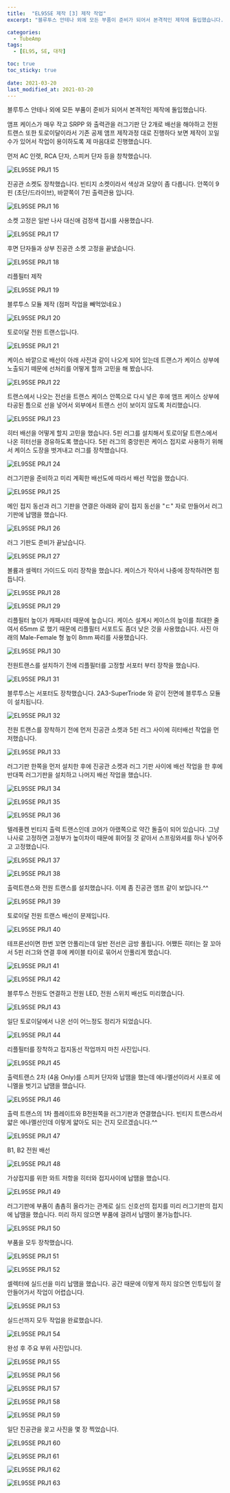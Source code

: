 ```yaml
---
title:  "EL95SE 제작 [3] 제작 작업"
excerpt: "블루투스 안테나 외에 모든 부품이 준비가 되어서 본격적인 제작에 돌입했습니다."

categories:
  - TubeAmp
tags:
  - [EL95, SE, 대작]

toc: true
toc_sticky: true
 
date: 2021-03-20
last_modified_at: 2021-03-20
---
```

블루투스 안테나 외에 모든 부품이 준비가 되어서 본격적인 제작에 돌입했습니다.

앰프 케이스가 매우 작고 SRPP 와 출력관을 러그기판 단 2개로 배선을 해야하고 전원 트랜스 또한 토로이달이라서 기존 공제 앰프 제작과정 대로 진행하다 보면 제작이 꼬일 수가 있어서 작업이 용이하도록 제 마음대로 진행했습니다.

먼저 AC 인렛, RCA 단자, 스피커 단자 등을 창착했습니다.

![EL95SE PRJ1 15](/assets/images/EL95SE_PRJ1_15.jpg)

진공관 소켓도 장착했습니다. 빈티지 소켓이라서 색상과 모양이 좀 다릅니다. 안쪽이 9핀 (초단/드라이브), 바깥쪽이 7핀 출력관용 입니다.

![EL95SE PRJ1 16](/assets/images/EL95SE_PRJ1_16.jpg)

소켓 고정은 일반 나사 대신애 검정색 접시를 사용했습니다. 

![EL95SE PRJ1 17](/assets/images/EL95SE_PRJ1_17.jpg)

후면 단자들과 상부 진공관 소켓 고정을 끝냈습니다.

![EL95SE PRJ1 18](/assets/images/EL95SE_PRJ1_18.jpg)

리플필터 제작

![EL95SE PRJ1 19](/assets/images/EL95SE_PRJ1_19.jpg)

블루투스 모듈 제작 (점퍼 작업을 빼먹었네요.)

![EL95SE PRJ1 20](/assets/images/EL95SE_PRJ1_20.jpg)

토로이달 전원 트랜스입니다. 

![EL95SE PRJ1 21](/assets/images/EL95SE_PRJ1_21.jpg)

케이스 바깥으로 배선이 아래 사전과 같이 나오게 되어 있는데 트랜스가 케이스 상부에 노출되기 떼문에 선처리를 어떻게 할까 고민을 해 봤습니다.

![EL95SE PRJ1 22](/assets/images/EL95SE_PRJ1_22.jpg)

트랜스에서 나오는 전선을 트랜스 케이스 안쪽으로 다시 넣은 후에 앰프 케이스 상부에 타공된 틈으로 선을 넣어서 외부에서 트랜스 선이 보이지 않도록 처리했습니다.   

![EL95SE PRJ1 23](/assets/images/EL95SE_PRJ1_23.jpg)

히터 배선을 어떻게 할지 고민을 했습니다. 5핀 러그를 설치해서 토로이달 트랜스에서 나온 히터선을 경유하도록 했습니다. 5핀 러그의 중앙핀은 케이스 접지로 사용하기 위해서 케이스 도장을 벗겨내고 러그를 장착했습니다. 

![EL95SE PRJ1 24](/assets/images/EL95SE_PRJ1_24.jpg)

러그기판을 준비하고 미리 계획한 배선도에 따라서 배선 작업을 했습니다.

![EL95SE PRJ1 25](/assets/images/EL95SE_PRJ1_25.jpg)

메인 접지 동선과 러그 기판을 연결은 아래와 같이 접지 동선을 "ㄷ" 자로 만들어서 러그 기판에 납땜을 했습니다. 

![EL95SE PRJ1 26](/assets/images/EL95SE_PRJ1_26.jpg)

러그 기판도 준비가 끝났습니다.

![EL95SE PRJ1 27](/assets/images/EL95SE_PRJ1_27.jpg)

볼륨과 셀렉터 가이드도 미리 장착을 했습니다. 케이스가 작아서 나중에 장착하려면 힘듭니다.

![EL95SE PRJ1 28](/assets/images/EL95SE_PRJ1_28.jpg)

![EL95SE PRJ1 29](/assets/images/EL95SE_PRJ1_29.jpg)

리플필터 높이가 캐패시터 때문에 높습니다. 케이스 설계시 케이스의 높이를 최대한 줄여서 65mm 로 했기 때문에 리플필터 서포트도 좀더 낮은 것을 사용했습니다. 사진 아래의 Male-Female 형 높이 8mm 짜리를 사용했습니다.

![EL95SE PRJ1 30](/assets/images/EL95SE_PRJ1_30.jpg)

전원트랜스를 설치하기 전에 리플필터를 고정할 서포터 부터 장착을 했습니다.  

![EL95SE PRJ1 31](/assets/images/EL95SE_PRJ1_31.jpg)

블루투스는 서포터도 장착했습니다. 2A3-SuperTriode 와 같이 전면에 블루투스 모듈이 설치됩니다.

![EL95SE PRJ1 32](/assets/images/EL95SE_PRJ1_32.jpg)

전원 트랜스를 장착하기 전에 먼저 진공관 소켓과 5핀 러그 사이에 히터배선 작업을 먼저했습니다.

![EL95SE PRJ1 33](/assets/images/EL95SE_PRJ1_33.jpg)

러그기판 한쪽을 먼저 설치한 후에 진공관 소켓과 러그 기판 사이에 배선 작업을 한 후에 반대쪽 러그기판을 설치하고 나머지 배선 작업을 했습니다. 

![EL95SE PRJ1 34](/assets/images/EL95SE_PRJ1_34.jpg)

![EL95SE PRJ1 35](/assets/images/EL95SE_PRJ1_35.jpg)

![EL95SE PRJ1 36](/assets/images/EL95SE_PRJ1_36.jpg)

텔레풍켄 빈티지 출력 트랜스인데 코어가 아랬쪽으로 약간 돌출이 되어 있습니다. 그냥 나사로 고정하면 고정부가 높이차이 때문에 휘어질 것 같아서 스프링와셔를 하나 넣어주고 고정했습니다.

![EL95SE PRJ1 37](/assets/images/EL95SE_PRJ1_37.jpg)

![EL95SE PRJ1 38](/assets/images/EL95SE_PRJ1_38.jpg)

출력트랜스와 전원 트랜스를 설치했습니다. 이제 좀 진공관 앰프 같이 보입니다.^^

![EL95SE PRJ1 39](/assets/images/EL95SE_PRJ1_39.jpg)

토로이달 전원 트랜스 배선이 문제입니다.

![EL95SE PRJ1 40](/assets/images/EL95SE_PRJ1_40.jpg)

테프론선이면 한번 꼬면 안풀리는데 일반 전선은 금방 풀립니다. 어쨌든 히터는 잘 꼬아서 5핀 러그와 연결 후에 케이블 타이로 묶어서 안풀리게 했습니다.

![EL95SE PRJ1 41](/assets/images/EL95SE_PRJ1_41.jpg)

![EL95SE PRJ1 42](/assets/images/EL95SE_PRJ1_42.jpg)

블루투스 전원도 연결하고 전원 LED, 전원 스위치 배선도 미리했습니다.

![EL95SE PRJ1 43](/assets/images/EL95SE_PRJ1_43.jpg)

일단 토로이달에서 나온 선이 어느정도 정리가 되었습니다.

![EL95SE PRJ1 44](/assets/images/EL95SE_PRJ1_44.jpg)

리플필터를 장착하고 접지동선 작업까지 마친 사진입니다.

![EL95SE PRJ1 45](/assets/images/EL95SE_PRJ1_45.jpg)

출력트랜스 2차 (4옴 Only)를 스피커 단자와 납땜을 했는데 에나멜선이라서 사포로 에니멜을 벗기고 납땜을 했습니다.

![EL95SE PRJ1 46](/assets/images/EL95SE_PRJ1_46.jpg)

출력 트랜스의 1차 플레이트와 B전원쪽을 러그기판과 연결했습니다. 빈티지 트랜스라서 얇은 에나멜선인데 이렇게 얇아도 되는 건지 모르겠습니다.^^

![EL95SE PRJ1 47](/assets/images/EL95SE_PRJ1_47.jpg)

B1, B2 전원 배선

![EL95SE PRJ1 48](/assets/images/EL95SE_PRJ1_48.jpg)

가상접지를 위한 와트 저항을 히터와 접지사이에 납땜을 했습니다.

![EL95SE PRJ1 49](/assets/images/EL95SE_PRJ1_49.jpg)

러그기판에 부품이 촘촘히 올라가는 관계로 실드 신호선의 접지를 미리 러그기판의 접지에 납땜을 했습니다. 미리 하지 않으면 부품에 걸려서 납땜이 불가능합니다.

![EL95SE PRJ1 50](/assets/images/EL95SE_PRJ1_50.jpg)

부품을 모두 장착했습니다.

![EL95SE PRJ1 51](/assets/images/EL95SE_PRJ1_51.jpg)

![EL95SE PRJ1 52](/assets/images/EL95SE_PRJ1_52.jpg)

셀렉터에 실드선을 미리 납땜을 했습니다. 공간 때문에 이렇게 하지 않으면 인투팁이 잘 안들어가서 작업이 어렵습니다.

![EL95SE PRJ1 53](/assets/images/EL95SE_PRJ1_53.jpg)

실드선까지 모두 작업을 완료했습니다.

![EL95SE PRJ1 54](/assets/images/EL95SE_PRJ1_54.jpg)

완성 후 주요 부위 사진입니다.

![EL95SE PRJ1 55](/assets/images/EL95SE_PRJ1_55.jpg)

![EL95SE PRJ1 56](/assets/images/EL95SE_PRJ1_56.jpg)

![EL95SE PRJ1 57](/assets/images/EL95SE_PRJ1_57.jpg)

![EL95SE PRJ1 58](/assets/images/EL95SE_PRJ1_58.jpg)

![EL95SE PRJ1 59](/assets/images/EL95SE_PRJ1_59.jpg)

일단 진공관을 꽂고 사진을 몇 장 찍었습니다.

![EL95SE PRJ1 60](/assets/images/EL95SE_PRJ1_60.jpg)

![EL95SE PRJ1 61](/assets/images/EL95SE_PRJ1_61.jpg)

![EL95SE PRJ1 62](/assets/images/EL95SE_PRJ1_62.jpg)

![EL95SE PRJ1 63](/assets/images/EL95SE_PRJ1_63.jpg)